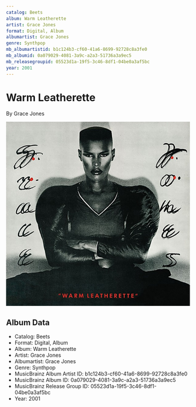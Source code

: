 ```yaml
---
catalog: Beets
album: Warm Leatherette
artist: Grace Jones
format: Digital, Album
albumartist: Grace Jones
genre: Synthpop
mb_albumartistid: b1c124b3-cf60-41a6-8699-92728c8a3fe0
mb_albumid: 0a079029-4081-3a9c-a2a3-51736a3a9ec5
mb_releasegroupid: 05523d1a-19f5-3c46-8df1-04be0a3af5bc
year: 2001
---
```


# Warm Leatherette

By Grace Jones

![](../../assets/beetscovers/Grace_Jones-Warm_Leatherette.jpg)

## Album Data

- Catalog: Beets
- Format: Digital, Album
- Album: Warm Leatherette
- Artist: Grace Jones
- Albumartist: Grace Jones
- Genre: Synthpop
- MusicBrainz Album Artist ID: b1c124b3-cf60-41a6-8699-92728c8a3fe0
- MusicBrainz Album ID: 0a079029-4081-3a9c-a2a3-51736a3a9ec5
- MusicBrainz Release Group ID: 05523d1a-19f5-3c46-8df1-04be0a3af5bc
- Year: 2001


